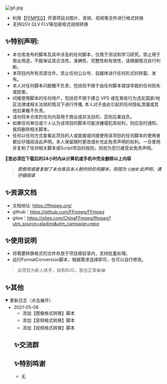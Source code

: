![git.jpg](https://i.loli.net/2021/05/08/qA4H2jiZckgeG1m.jpg)

- 利用【[FFMPEG](https://github.com/FFmpeg/FFmpeg)】开源项目对图片、音频、视频等文件进行格式转换
- 支持QSV QLV FLV等加密格式视频转换

## ✨特别声明:

- 本仓库发布的脚本及其中涉及的任何脚本，仅用于测试和学习研究，禁止用于商业用途，不能保证其合法性，准确性，完整性和有效性，请根据情况自行判断。
- 本项目内所有资源文件，禁止任何公众号、自媒体进行任何形式的转载、发布。
- 本人对任何脚本问题概不负责，包括但不限于由任何脚本错误导致的任何损失或损害。
- 间接使用脚本的任何用户，包括但不限于建立 VPS 或在某些行为违反国家/地区法律或相关法规的情况下进行传播, 本人对于由此引起的任何隐私泄漏或其他后果概不负责。
- 请勿将本仓库的任何内容用于商业或非法目的，否则后果自负。
- 如果任何单位或个人认为该项目的脚本可能涉嫌侵犯其权利，则应及时通知，我将删除相关脚本。
- 任何以任何方式查看此项目的人或直接或间接使用该项目的任何脚本的使用者都应仔细阅读此声明。本人保留随时更改或补充此免责声明的权利。一旦使用并复制了任何相关脚本或Script项目的规则，则视为您已接受此免责声明。

🍋**您必须在下载后的24小时内从计算机或手机中完全删除以上内容**

> ***您使用或者复制了本仓库且本人制作的任何脚本，则视为 `已接受` 此声明，请仔细阅读***

## ✨资源文档

- 文档地址: https://ffmpeg.org/
- github：https://github.com/FFmpeg/FFmpeg
- gitee：https://gitee.com/ChinaFFmpeg/ffmpeg?utm_source=alading&utm_campaign=repo

## ✨使用说明

- 将需要转换格式的文件存放于项目根目录内，支持批量处理。
- 运行FormatConversion脚本，根据需求选择即可，也可以自行修改。

> 此项目为新人练手，如有BUG，那也正常😁😁

## ✨其他

<details open="" style="box-sizing: border-box; display: block; margin-top: 0px; margin-bottom: 16px;">
    <summary style="box-sizing: border-box; display: list-item; cursor: pointer;">更新日志（点击展开）</summary>
    <ul style="box-sizing: border-box; padding-left: 2em; margin-top: 0px; margin-bottom: 16px;">
        <li style="box-sizing: border-box; margin-top: 0.25em;">2021-05-08<ul
                style="box-sizing: border-box; padding-left: 2em; margin-top: 0px; margin-bottom: 0px;">
                <li style="box-sizing: border-box;">添加【图像格式转换】脚本</li>
                <li style="box-sizing: border-box; margin-top: 0.25em;">添加【音频格式转换】脚本</li>
                <li style="box-sizing: border-box; margin-top: 0.25em;">添加【视频格式转换】脚本</li>
            </ul>
        </li>

## ✨交流群

## ✨特别鸣谢

- 无

